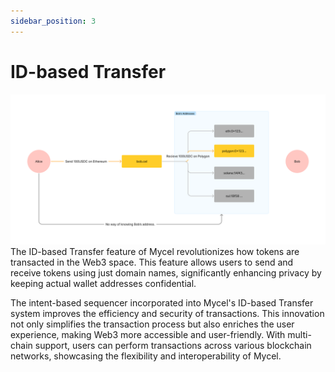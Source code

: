 ```yaml
---
sidebar_position: 3
---
```


# ID-based Transfer

![domain-based-transfer](../../assets/domain-based-transfer.png)
The ID-based Transfer feature of Mycel revolutionizes how tokens are transacted in the Web3 space. This feature allows users to send and receive tokens using just domain names, significantly enhancing privacy by keeping actual wallet addresses confidential.

The intent-based sequencer incorporated into Mycel's ID-based Transfer system improves the efficiency and security of transactions. This innovation not only simplifies the transaction process but also enriches the user experience, making Web3 more accessible and user-friendly.
With multi-chain support, users can perform transactions across various blockchain networks, showcasing the flexibility and interoperability of Mycel.
